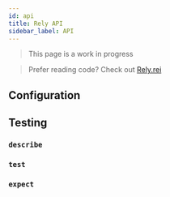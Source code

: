 ```yaml
---
id: api
title: Rely API
sidebar_label: API
---
```


> This page is a work in progress

> Prefer reading code? Check out [Rely.rei](https://github.com/facebookexperimental/reason-native/blob/master/src/rely/Rely.rei)

## Configuration

## Testing
### `describe`
### `test`
### `expect`